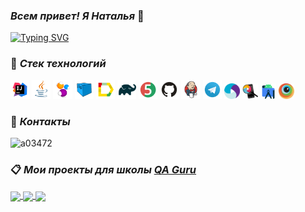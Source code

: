 ### ***Всем привет! Я Наталья*** 👋

[![Typing SVG](https://readme-typing-svg.herokuapp.com?color=D15892&lines=QA+engineer)](https://git.io/typing-svg)

### :wrench: ***Стек технологий***
<p>
  
[<img src="img/idea.svg" width="6%" title="IntelliJ IDEA">](https://www.jetbrains.com/idea/)
[<img src="img/java.svg" width="6%" title="Java">](https://www.java.com/ru/)
[<img width="6%" title="Selenide" src="img/selenide.svg">](https://ru.selenide.org/)
[<img width="6%" title="Selenoid" src="img/selenoid.svg">](https://aerokube.com/selenoid/latest/)
[<img width="6%" title="Allure Report" src="img/allureReport.svg">](https://allurereport.org/)
[<img width="6%" title="Gradle" src="img/gradle.svg">](https://gradle.org/)
[<img width="6%" title="JUnit5" src="img/junit5.svg">](https://junit.org/junit5/docs/current/user-guide/)
[<img width="6%" title="GitHub" src="img/github.svg">](https://github.com/)
[<img width="6%" title="Jenkins" src="img/jenkins.svg">](https://www.jenkins.io/)
[<img width="6%" title="Telegram" src="img/telegram.svg">](https://telegram.org/?1)
[<img width="5%" title="Appium" src="img/appium.png">](https://appium.io/docs/en/2.1/)
[<img src="img/appiuminspector.png" width="5%" title="Appium Inspector">](https://github.com/appium/appium-inspector)
[<img width="5%" title="Android Studio" src="img/androidstudio.png">](https://developer.android.com/studio)
[<img width="5%" title="BrowserStack" src="img/browserstack.png">](https://www.browserstack.com/)

</p>

### :iphone: ***Контакты***
![a03472](https://img.shields.io/badge/Telegram-blue?style=plastic&logo=telegram&link=https://t.me/Gaechka58)

### :clipboard: ***Мои проекты для школы [QA Guru](https://qa.guru/)***
<a href="https://github.com/nice58/api_project">
  <img align="center" src="https://github-readme-stats.vercel.app/api/pin/?username=nice58&repo=api_project&theme=synthwave" />
</a> <a href="https://github.com/nice58/ui_project">
  <img align="center" src="https://github-readme-stats.vercel.app/api/pin/?username=nice58&repo=ui_project&theme=synthwave" />
</a> <a href="https://github.com/nice58/mobile_autotests_appium">
  <img align="center" src="https://github-readme-stats.vercel.app/api/pin/?username=nice58&repo=mobile_autotests_appium&theme=synthwave" />







